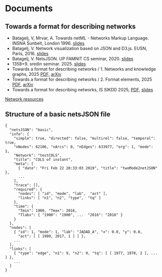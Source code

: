 # Documents

## Towards a format for describing networks

   - Batagelj, V, Mrvar, A. Towards netML - Networks Markup Language. INSNA Sunbelt, London 1996. [slides](snetml.PDF)
   - Batagelj, V. Network visualization based on JSON and D3.js. EUSN, Paris, 2016. [slides](netVis.pdf)
   - Batagelj, V. NetsJSON. UP FAMNIT CS seminar, 2020. [slides](NetsJSON-UP.pdf)
   - 1358+9. sredin seminar. 2025. [slides](format1358+9.pdf)
   - Towards a format for describing networks / 1. Networks and knowledge graphs, 2025 [PDF](format1.pdf), [arXiv](https://arxiv.org/abs/2505.00912)
   - Towards a format for describing networks / 2. Format elements, 2025 [PDF](format2.pdf), [arXiv](https://arxiv.org/abs/2505.00921)
   - Towards a format for describing networks, IS SIKDD 2025, [PDF](), [slides](formatIS25.pdf)


[Network resources](https://github.com/bavla/netsJSON/tree/master/Info)

## Structure of a basic netsJSON file

```
{
  "netsJSON": "basic",
  "info": {
    "simple": true, "directed": false, "multirel": false, "temporal": true,
    "nNodes": 62106, "nArcs": 0, "nEdges": 633977, "org": 1, "mode": 1,
    "Network": "testCOLS",
    "title": "COLS of instant",
    "meta": [
      { "date": "Fri Feb 22 20:33:03 2019", "title": "twoMode2netJSON" },
      ...
    ],
    "trace": [],
    "required": {
      "nodes": [ "id", "mode", "lab",  "act" ],
      "links": [ "n1", "n2", "type",  "tq" ]
    },
    "time": {
      "Tmin": 1900, "Tmax": 2016,
      "Tlabs": { "1900": "1900", ...  "2016": "2016" }
    }
  },
  "nodes": [
    { "id": 1, "mode": 1, "lab": "JADAD_A", "x": 0.0, "y": 0.0,
      "act": [ [ 1900, 2017, 1 ] ] },
    ...
  ],
  "links": [
    { "type": "edge", "n1": 9, "n2": 9, "tq": [ [ 1977, 1978, 2 ], ... ] },
    ...
  ]
}
```

